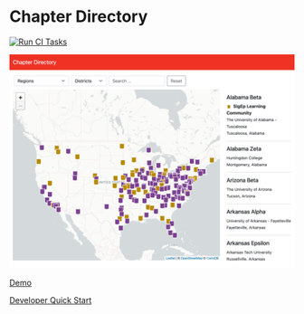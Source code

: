 # Chapter Directory

[![Run CI Tasks](https://github.com/stephenyeargin/chapter-directory-rails/actions/workflows/ci.yml/badge.svg)](https://github.com/stephenyeargin/chapter-directory-rails/actions/workflows/ci.yml)

[![screenshot](screenshot.png)](https://sigep-chapter-directory.herokuapp.com)

[Demo](https://sigep-chapter-directory.herokuapp.com)

[Developer Quick Start](https://github.com/utmsigep/chapter-directory-rails/wiki/Developer-Quick-Start)
